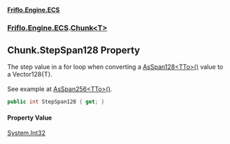 #### [Friflo.Engine.ECS](index.md 'index')
### [Friflo.Engine.ECS](Friflo.Engine.ECS.md 'Friflo.Engine.ECS').[Chunk&lt;T&gt;](Chunk_T_.md 'Friflo.Engine.ECS.Chunk<T>')

## Chunk<T>.StepSpan128 Property

The step value in a for loop when converting a [AsSpan128&lt;TTo&gt;()](Chunk_T_.AsSpan128_TTo_().md 'Friflo.Engine.ECS.Chunk<T>.AsSpan128<TTo>()') value to a Vector128{T}.
<br/><br/> See example at [AsSpan256&lt;TTo&gt;()](Chunk_T_.AsSpan256_TTo_().md 'Friflo.Engine.ECS.Chunk<T>.AsSpan256<TTo>()').

```csharp
public int StepSpan128 { get; }
```

#### Property Value
[System.Int32](https://docs.microsoft.com/en-us/dotnet/api/System.Int32 'System.Int32')